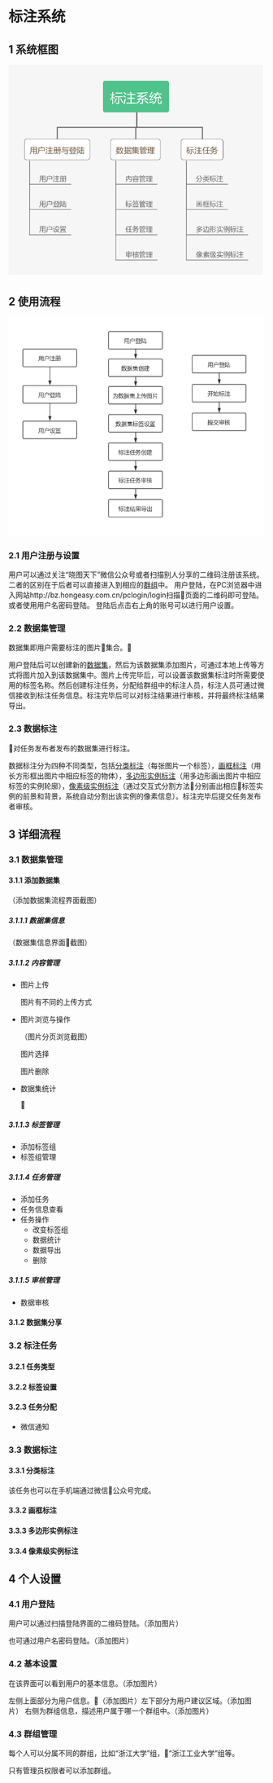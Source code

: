 # 标注系统

## 1 系统框图
![标注系统.png](./imgs/标注系统.png)
## 2 使用流程
![使用流程.png](./imgs/使用流程.png)
### 2.1 用户注册与设置
用户可以通过关注“晓图天下”微信公众号或者扫描别人分享的二维码注册该系统。二者的区别在于后者可以直接进入到相应的[群组](###-4.3-群组管理)中。
用户登陆，在PC浏览器中进入网站http://bz.hongeasy.com.cn/pclogin/login扫描页面的二维码即可登陆。或者使用用户名密码登陆。
登陆后点击右上角的账号可以进行用户设置。
### 2.2 数据集管理
数据集即用户需要标注的图片集合。

用户登陆后可以创建新的[数据集](####-3.1.1-添加数据集)，然后为该数据集添加图片，可通过本地上传等方式将图片加入到该数据集中。图片上传完毕后，可以设置该数据集标注时所需要使用的标签名称。然后创建标注任务，分配给群组中的标注人员，标注人员可通过微信接收到标注任务信息。标注完毕后可以对标注结果进行审核，并将最终标注结果导出。
### 2.3 数据标注
对任务发布者发布的数据集进行标注。

数据标注分为四种不同类型，包括[分类标注](####-3.3.1-分类标注)（每张图片一个标签），[画框标注](####-3.3.2-画框标注)（用长方形框出图片中相应标签的物体），[多边形实例标注](####-3.3.3-多边形实例标注)（用多边形画出图片中相应标签的实例轮廓），[像素级实例标注](####-3.3.4-像素级实例标注)（通过交互式分割方法分别画出相应标签实例的前景和背景，系统自动分割出该实例的像素信息）。标注完毕后提交任务发布者审核。

## 3 详细流程
### 3.1 数据集管理
#### 3.1.1 添加数据集
（添加数据集流程界面截图）
##### 3.1.1.1 数据集信息 
（数据集信息界面截图）
##### 3.1.1.2 内容管理
- 图片上传

    图片有不同的上传方式

- 图片浏览与操作

    （图片分页浏览截图）

    图片选择

    图片删除

- 数据集统计

    

##### 3.1.1.3 标签管理
- 添加标签组
- 标签组管理
##### 3.1.1.4 任务管理
- 添加任务
- 任务信息查看
- 任务操作
    - 改变标签组
    - 数据统计
    - 数据导出
    - 删除

##### 3.1.1.5 审核管理
- 数据审核

#### 3.1.2 数据集分享

### 3.2 标注任务
#### 3.2.1 任务类型
#### 3.2.2 标签设置
#### 3.2.3 任务分配
- 微信通知

### 3.3 数据标注
#### 3.3.1 分类标注
该任务也可以在手机端通过微信公众号完成。
#### 3.3.2 画框标注
#### 3.3.3 多边形实例标注
#### 3.3.4 像素级实例标注

## 4 个人设置
### 4.1 用户登陆
用户可以通过扫描登陆界面的二维码登陆。（添加图片）

也可通过用户名密码登陆。（添加图片）
### 4.2 基本设置
在该界面可以看到用户的基本信息。（添加图片）

左侧上面部分为用户信息。（添加图片）左下部分为用户建议区域。（添加图片）
右侧为群组信息，描述用户属于哪一个群组中。（添加图片）
### 4.3 群组管理
每个人可以分属不同的群组，比如“浙江大学”组，“浙江工业大学”组等。

只有管理员权限者可以添加群组。


